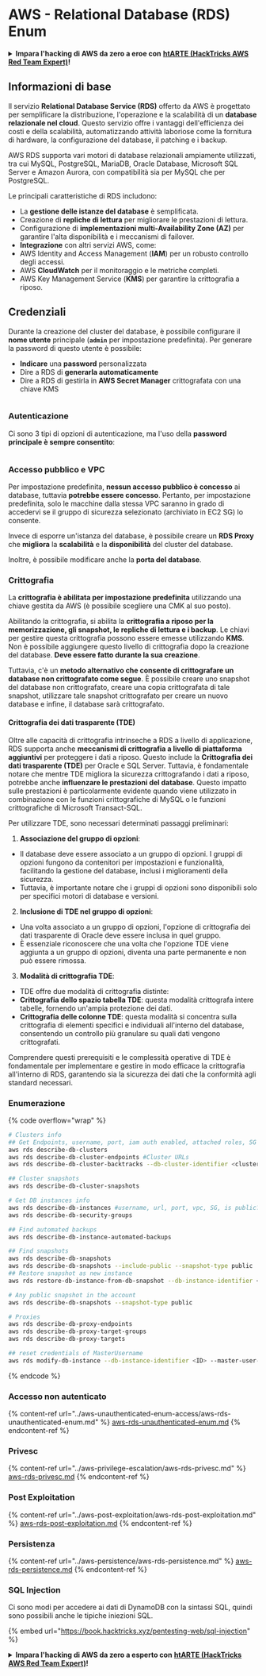 # AWS - Relational Database (RDS) Enum

<details>

<summary><strong>Impara l'hacking di AWS da zero a eroe con</strong> <a href="https://training.hacktricks.xyz/courses/arte"><strong>htARTE (HackTricks AWS Red Team Expert)</strong></a><strong>!</strong></summary>

Altri modi per supportare HackTricks:

* Se vuoi vedere la tua **azienda pubblicizzata in HackTricks** o **scaricare HackTricks in PDF** Controlla i [**PACCHETTI DI ABBONAMENTO**](https://github.com/sponsors/carlospolop)!
* Ottieni il [**merchandising ufficiale di PEASS & HackTricks**](https://peass.creator-spring.com)
* Scopri [**The PEASS Family**](https://opensea.io/collection/the-peass-family), la nostra collezione di esclusive [**NFT**](https://opensea.io/collection/the-peass-family)
* **Unisciti al** 💬 [**gruppo Discord**](https://discord.gg/hRep4RUj7f) o al [**gruppo telegram**](https://t.me/peass) o **seguici** su **Twitter** 🐦 [**@hacktricks\_live**](https://twitter.com/hacktricks\_live)**.**
* **Condividi i tuoi trucchi di hacking inviando PR ai** [**HackTricks**](https://github.com/carlospolop/hacktricks) e [**HackTricks Cloud**](https://github.com/carlospolop/hacktricks-cloud) repository di github.

</details>

## Informazioni di base

Il servizio **Relational Database Service (RDS)** offerto da AWS è progettato per semplificare la distribuzione, l'operazione e la scalabilità di un **database relazionale nel cloud**. Questo servizio offre i vantaggi dell'efficienza dei costi e della scalabilità, automatizzando attività laboriose come la fornitura di hardware, la configurazione del database, il patching e i backup.

AWS RDS supporta vari motori di database relazionali ampiamente utilizzati, tra cui MySQL, PostgreSQL, MariaDB, Oracle Database, Microsoft SQL Server e Amazon Aurora, con compatibilità sia per MySQL che per PostgreSQL.

Le principali caratteristiche di RDS includono:

* La **gestione delle istanze del database** è semplificata.
* Creazione di **repliche di lettura** per migliorare le prestazioni di lettura.
* Configurazione di **implementazioni multi-Availability Zone (AZ)** per garantire l'alta disponibilità e i meccanismi di failover.
* **Integrazione** con altri servizi AWS, come:
* AWS Identity and Access Management (**IAM**) per un robusto controllo degli accessi.
* AWS **CloudWatch** per il monitoraggio e le metriche completi.
* AWS Key Management Service (**KMS**) per garantire la crittografia a riposo.

## Credenziali

Durante la creazione del cluster del database, è possibile configurare il **nome utente** principale (**`admin`** per impostazione predefinita). Per generare la password di questo utente è possibile:

* **Indicare** una **password** personalizzata
* Dire a RDS di **generarla automaticamente**
* Dire a RDS di gestirla in **AWS Secret Manager** crittografata con una chiave KMS

<figure><img src="../../../.gitbook/assets/image (18) (1).png" alt=""><figcaption></figcaption></figure>

### Autenticazione

Ci sono 3 tipi di opzioni di autenticazione, ma l'uso della **password principale è sempre consentito**:

<figure><img src="../../../.gitbook/assets/image (19) (2).png" alt=""><figcaption></figcaption></figure>

### Accesso pubblico e VPC

Per impostazione predefinita, **nessun accesso pubblico è concesso** ai database, tuttavia **potrebbe essere concesso**. Pertanto, per impostazione predefinita, solo le macchine dalla stessa VPC saranno in grado di accedervi se il gruppo di sicurezza selezionato (archiviato in EC2 SG) lo consente.

Invece di esporre un'istanza del database, è possibile creare un **RDS Proxy** che **migliora** la **scalabilità** e la **disponibilità** del cluster del database.

Inoltre, è possibile modificare anche la **porta del database**.

### Crittografia

La **crittografia è abilitata per impostazione predefinita** utilizzando una chiave gestita da AWS (è possibile scegliere una CMK al suo posto).

Abilitando la crittografia, si abilita la **crittografia a riposo per la memorizzazione, gli snapshot, le repliche di lettura e i backup**. Le chiavi per gestire questa crittografia possono essere emesse utilizzando **KMS**.\
Non è possibile aggiungere questo livello di crittografia dopo la creazione del database. **Deve essere fatto durante la sua creazione**.

Tuttavia, c'è un **metodo alternativo che consente di crittografare un database non crittografato come segue**. È possibile creare uno snapshot del database non crittografato, creare una copia crittografata di tale snapshot, utilizzare tale snapshot crittografato per creare un nuovo database e infine, il database sarà crittografato.

#### Crittografia dei dati trasparente (TDE)

Oltre alle capacità di crittografia intrinseche a RDS a livello di applicazione, RDS supporta anche **meccanismi di crittografia a livello di piattaforma aggiuntivi** per proteggere i dati a riposo. Questo include la **Crittografia dei dati trasparente (TDE)** per Oracle e SQL Server. Tuttavia, è fondamentale notare che mentre TDE migliora la sicurezza crittografando i dati a riposo, potrebbe anche **influenzare le prestazioni del database**. Questo impatto sulle prestazioni è particolarmente evidente quando viene utilizzato in combinazione con le funzioni crittografiche di MySQL o le funzioni crittografiche di Microsoft Transact-SQL.

Per utilizzare TDE, sono necessari determinati passaggi preliminari:

1. **Associazione del gruppo di opzioni**:

* Il database deve essere associato a un gruppo di opzioni. I gruppi di opzioni fungono da contenitori per impostazioni e funzionalità, facilitando la gestione del database, inclusi i miglioramenti della sicurezza.
* Tuttavia, è importante notare che i gruppi di opzioni sono disponibili solo per specifici motori di database e versioni.

2. **Inclusione di TDE nel gruppo di opzioni**:

* Una volta associato a un gruppo di opzioni, l'opzione di crittografia dei dati trasparente di Oracle deve essere inclusa in quel gruppo.
* È essenziale riconoscere che una volta che l'opzione TDE viene aggiunta a un gruppo di opzioni, diventa una parte permanente e non può essere rimossa.

3. **Modalità di crittografia TDE**:

* TDE offre due modalità di crittografia distinte:
* **Crittografia dello spazio tabella TDE**: questa modalità crittografa intere tabelle, fornendo un'ampia protezione dei dati.
* **Crittografia delle colonne TDE**: questa modalità si concentra sulla crittografia di elementi specifici e individuali all'interno del database, consentendo un controllo più granulare su quali dati vengono crittografati.

Comprendere questi prerequisiti e le complessità operative di TDE è fondamentale per implementare e gestire in modo efficace la crittografia all'interno di RDS, garantendo sia la sicurezza dei dati che la conformità agli standard necessari.

### Enumerazione

{% code overflow="wrap" %}
```bash
# Clusters info
## Get Endpoints, username, port, iam auth enabled, attached roles, SG
aws rds describe-db-clusters
aws rds describe-db-cluster-endpoints #Cluster URLs
aws rds describe-db-cluster-backtracks --db-cluster-identifier <cluster-name>

## Cluster snapshots
aws rds describe-db-cluster-snapshots

# Get DB instances info
aws rds describe-db-instances #username, url, port, vpc, SG, is public?
aws rds describe-db-security-groups

## Find automated backups
aws rds describe-db-instance-automated-backups

## Find snapshots
aws rds describe-db-snapshots
aws rds describe-db-snapshots --include-public --snapshot-type public
## Restore snapshot as new instance
aws rds restore-db-instance-from-db-snapshot --db-instance-identifier <ID> --db-snapshot-identifier <ID> --availability-zone us-west-2a

# Any public snapshot in the account
aws rds describe-db-snapshots --snapshot-type public

# Proxies
aws rds describe-db-proxy-endpoints
aws rds describe-db-proxy-target-groups
aws rds describe-db-proxy-targets

## reset credentials of MasterUsername
aws rds modify-db-instance --db-instance-identifier <ID> --master-user-password <NewPassword> --apply-immediately
```
{% endcode %}

### Accesso non autenticato

{% content-ref url="../aws-unauthenticated-enum-access/aws-rds-unauthenticated-enum.md" %}
[aws-rds-unauthenticated-enum.md](../aws-unauthenticated-enum-access/aws-rds-unauthenticated-enum.md)
{% endcontent-ref %}

### Privesc

{% content-ref url="../aws-privilege-escalation/aws-rds-privesc.md" %}
[aws-rds-privesc.md](../aws-privilege-escalation/aws-rds-privesc.md)
{% endcontent-ref %}

### Post Exploitation

{% content-ref url="../aws-post-exploitation/aws-rds-post-exploitation.md" %}
[aws-rds-post-exploitation.md](../aws-post-exploitation/aws-rds-post-exploitation.md)
{% endcontent-ref %}

### Persistenza

{% content-ref url="../aws-persistence/aws-rds-persistence.md" %}
[aws-rds-persistence.md](../aws-persistence/aws-rds-persistence.md)
{% endcontent-ref %}

### SQL Injection

Ci sono modi per accedere ai dati di DynamoDB con la sintassi SQL, quindi sono possibili anche le tipiche iniezioni SQL.

{% embed url="https://book.hacktricks.xyz/pentesting-web/sql-injection" %}

<details>

<summary><strong>Impara l'hacking di AWS da zero a esperto con</strong> <a href="https://training.hacktricks.xyz/courses/arte"><strong>htARTE (HackTricks AWS Red Team Expert)</strong></a><strong>!</strong></summary>

Altri modi per supportare HackTricks:

* Se vuoi vedere la tua **azienda pubblicizzata in HackTricks** o **scaricare HackTricks in PDF**, controlla i [**PACCHETTI DI ABBONAMENTO**](https://github.com/sponsors/carlospolop)!
* Ottieni il [**merchandising ufficiale di PEASS & HackTricks**](https://peass.creator-spring.com)
* Scopri [**The PEASS Family**](https://opensea.io/collection/the-peass-family), la nostra collezione di esclusive [**NFT**](https://opensea.io/collection/the-peass-family)
* **Unisciti al** 💬 [**gruppo Discord**](https://discord.gg/hRep4RUj7f) o al [**gruppo Telegram**](https://t.me/peass) o **seguici** su **Twitter** 🐦 [**@hacktricks\_live**](https://twitter.com/hacktricks\_live)**.**
* **Condividi i tuoi trucchi di hacking inviando PR ai repository** [**HackTricks**](https://github.com/carlospolop/hacktricks) e [**HackTricks Cloud**](https://github.com/carlospolop/hacktricks-cloud).

</details>
